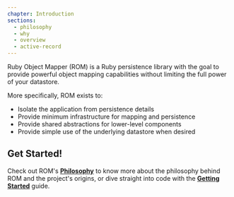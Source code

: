 ```yaml
---
chapter: Introduction
sections:
  - philosophy
  - why
  - overview
  - active-record
---
```


Ruby Object Mapper (ROM) is a Ruby persistence library with the goal to provide
powerful object mapping capabilities without limiting the full power of your
datastore.

More specifically, ROM exists to:

* Isolate the application from persistence details
* Provide minimum infrastructure for mapping and persistence
* Provide shared abstractions for lower-level components
* Provide simple use of the underlying datastore when desired

## Get Started!

Check out ROM's [**Philosophy**](/%{version}/learn/introduction/philosophy) to know more
about the philosophy behind ROM and the project's origins, or dive straight into
code with the [**Getting Started**](/%{version}/learn/getting-started) guide.
